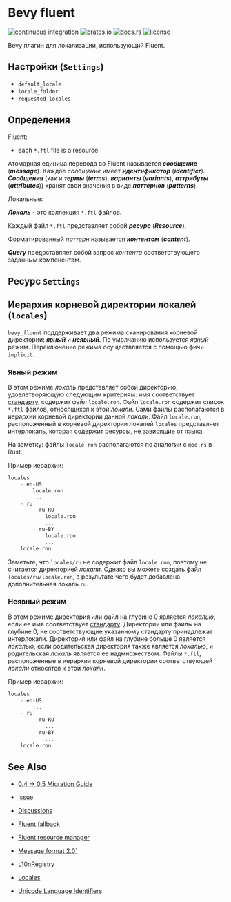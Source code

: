 # Bevy fluent

[![continuous integration](https://github.com/kgv/bevy_fluent/workflows/CI/badge.svg)](https://github.com/kgv/bevy_fluent/actions)
[![crates.io](https://img.shields.io/crates/v/bevy_fluent.svg)](https://crates.io/crates/bevy_fluent)
[![docs.rs](https://docs.rs/bevy_fluent/badge.svg)](https://docs.rs/bevy_fluent)
[![license](https://img.shields.io/crates/l/bevy_fluent)](#license)

Bevy плагин для локализации, использующий Fluent.

## Настройки (`Settings`)

- `default_locale`
- `locale_folder`
- `requested_locales`

## Определения

Fluent:

- each `*.ftl` file is a resource.

Атомарная единица перевода во Fluent называется ***сообщение*** (***message***).
Каждое *сообщение* имеет ***идентификатор*** (***identifier***). ***Сообщения***
(как и ***термы*** (***terms***), ***варианты*** (***variants***),
***аттрибуты*** (***attributes***)) хранят свои значения в виде ***паттернов***
(***patterns***).

Локальные:

***Локаль*** - это коллекция `*.ftl` файлов.

Каждый файл `*.ftl` представляет собой ***ресурс*** (***Resource***).

Форматированный *паттерн* называется ***контентом*** (***content***).

***Query*** предоставляет собой запрос *контента* соответствующего заданным
компонентам.

## Ресурс `Settings`

## Иерархия корневой директории локалей (`locales`)

`bevy_fluent` поддерживает два режима сканирования корневой директории:
***явный*** и ***неявный***. По умолчанию используется *явный* режим.
Переключение режима осуществляется с помощью фичи `implicit`.

### Явный режим

В этом режиме *локаль* представляет собой директорию, удовлетворяющую следующим
критериям: имя соответствует [стандарту][unicode_language_identifier], содержит
файл `locale.ron`. Файл `locale.ron` содержит список `*.ftl` файлов, относящихся
к этой *локали*. Сами файлы располагаются в иерархии корневой директории данной
*локали*. Файл `locale.ron`, расположенный в корневой директории локалей
`locales` представляет интерлокаль, которая содержит ресурсы, не зависящие от
языка.

На заметку: файлы `locale.ron` располагаются по аналогии с `mod.rs` в Rust.

Пример иерархии:

```md
locales
    - en-US
        locale.ron
        ...
    - ru
        - ru-RU
            locale.ron
            ...
        - ru-BY
            locale.ron
            ...
    locale.ron
```

Заметьте, что `locales/ru` не содержит файл `locale.ron`, поэтому не считается
директорией *локали*. Однако вы можете создать файл `locales/ru/locale.ron`, в
результате чего будет добавлена дополнительная локаль `ru`.

### Неявный режим

В этом режиме директория или файл на глубине 0 является *локалью*, если ее имя
соответствует [стандарту][unicode_language_identifier]. Директории или файлы на
глубине 0, не соответствующие указанному стандарту принадлежат интерлокали.
Директория или файл на глубине больше 0 является *локалью*, если родительская
директория также является *локалью*, и родительская *локаль* является ее
надмножеством. Файлы `*.ftl`, расположенные в иерархии корневой директории
соответствующей *локали* относятся к этой *локали*.

Пример иерархии:

```md
locales
    - en-US
        ...
    - ru
        - ru-RU
            ...
        - ru-BY
            ...
    locale.ron
```

## See Also

- [0.4 -> 0.5 Migration Guide](https://github.com/bevyengine/bevy/issues/1601)

- [Issue](https://github.com/bevyengine/bevy/issues/461)
- [Discussions](https://github.com/bevyengine/bevy/discussions/1345)

- [Fluent fallback](https://crates.io/crates/fluent_fallback)
- [Fluent resource manager](https://crates.io/crates/fluent_resmgr)
- [Message format 2.0`](https://github.com/zbraniecki/message-format-2.0-rs)
- [L10nRegistry](https://github.com/zbraniecki/l10nregistry-rs)

- [Locales](https://github.com/unicode-org/cldr-json/blob/master/cldr-json/cldr-core/availableLocales.json)
- [Unicode Language Identifiers][unicode_language_identifier]

[unicode_language_identifier]: http://unicode.org/reports/tr35/#Unicode_language_identifier
